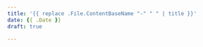 ```yaml
---
title: '{{ replace .File.ContentBaseName "-" " " | title }}'
date: {{ .Date }}
draft: true

---
```

